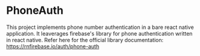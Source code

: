 # PhoneAuth

This project implements phone number authentication in a bare react native application.
It leaverages firebase's library for phone authentication written in react native. 
Refer here for the official library documentation: https://rnfirebase.io/auth/phone-auth
